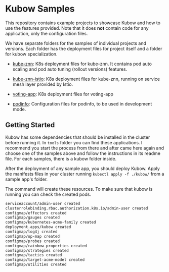 # Kubow Samples

This repository contains example projects to showcase Kubow and how to use the features provided. Note that it does **not** contain code for any application, only the configuration files.

We have separate folders for the samples of individual projects and versions. Each folder has the deployment files for project itself
and a folder for kubow specialization.

* [kube-znn](./kube-znn): K8s deployment files for kube-znn. It contains pod auto scaling and pod auto tuning (rollout versions) features.

* [kube-znn-istio](./kube-znn-istio): K8s deployment files for kube-znn, running on service mesh layer provided by Istio. 

* [voting-app](./voting-app): K8s deployment files for voting-app

* [podinfo](./podinfo): Configuration files for podinfo, to be used in development mode.

## Getting Started

Kubow has some dependencies that should be installed in the cluster before running it. In `tools` folder you can find these applications. I recommend you start the process from there and after came here again and choose one of the samples above and follow the instructions in its readme file. For each samples, there is a kubow folder inside.

After the deployment of any sample app, you should deploy Kubow. Apply the manifests files in your cluster running `kubectl apply -f ./kubow/` from a sample app's folder.

The command will create these resources. To make sure that kubow is running you can check the created pods.

```sh
serviceaccount/admin-user created
clusterrolebinding.rbac.authorization.k8s.io/admin-user created
configmap/effectors created
configmap/gauges created
configmap/kubernetes-acme-family created
deployment.apps/kubow created
configmap/log4j created
configmap/op-map created
configmap/probes created
configmap/rainbow-properties created
configmap/strategies created
configmap/tactics created
configmap/target-acme-model created
configmap/utilities created
```
